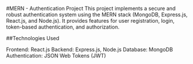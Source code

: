 #MERN - Authentication Project
This project implements a secure and robust authentication system using the MERN stack (MongoDB, Express.js, React.js, and Node.js). It provides features for user registration, login, token-based authentication, and authorization.

##Technologies Used

Frontend: React.js
Backend: Express.js, Node.js
Database: MongoDB
Authentication: JSON Web Tokens (JWT)
